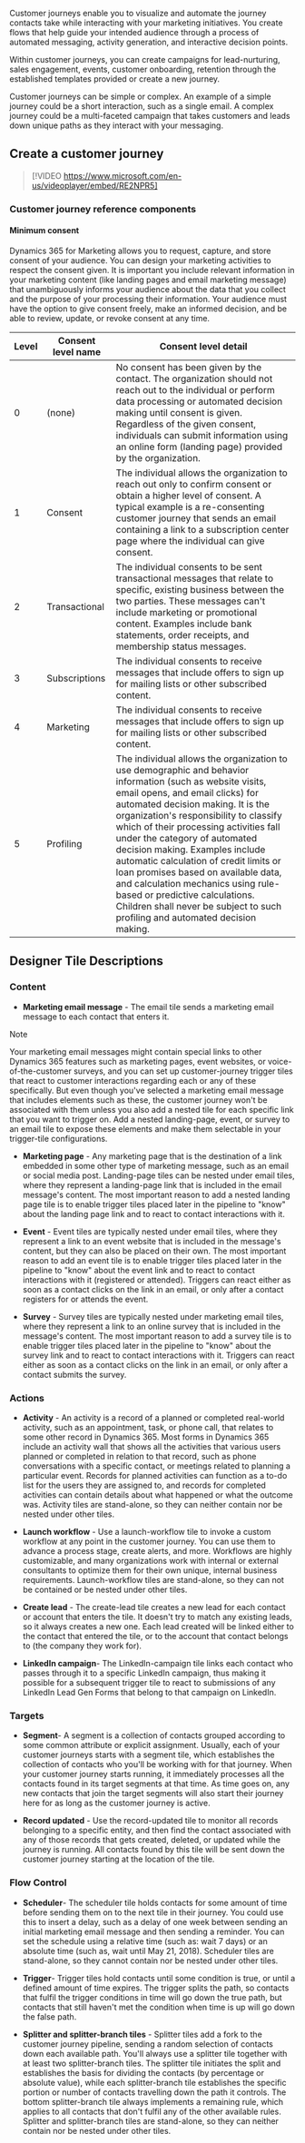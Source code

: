 Customer journeys enable you to visualize and automate the journey contacts take while interacting with your marketing initiatives. You create flows that help guide your intended audience through a process of automated messaging, activity generation, and interactive decision points.

Within customer journeys, you can create campaigns for lead-nurturing, sales engagement, events, customer onboarding, retention through the established templates provided or create a new journey.

Customer journeys can be simple or complex. An example of a simple journey could be a short interaction, such as a single email. A complex journey could be a multi-faceted campaign that takes customers and leads down unique paths as they interact with your messaging.

## Create a customer journey

>[!VIDEO https://www.microsoft.com/en-us/videoplayer/embed/RE2NPR5] 

### Customer journey reference components

#### Minimum consent

Dynamics 365 for Marketing allows you to request, capture, and store consent of your audience. You can design your marketing activities to respect the consent given. It is important you include relevant information in your marketing content (like landing pages and email marketing message) that unambiguously informs your audience about the data that you collect and the purpose of your processing their information. Your audience must have the option to give consent freely, make an informed decision, and be able to review, update, or revoke consent at any time.

| **Level** | **Consent level name** | **Consent level detail** |
| --------- | ---------------------- | ------------------------ |
|    0      |       (none)           | No consent has been given by the contact. The organization should not reach out to the individual or perform data processing or automated decision making until consent is given. Regardless of the given consent, individuals can submit information using an online form (landing page) provided by the organization. |
|    1      |       Consent          | The individual allows the organization to reach out only to confirm consent or obtain a higher level of consent. A typical example is a re-consenting customer journey that sends an email containing a link to a subscription center page where the individual can give consent. |
|    2      |       Transactional    | The individual consents to be sent transactional messages that relate to specific, existing business between the two parties. These messages can't include marketing or promotional content. Examples include bank statements, order receipts, and membership status messages. |
|    3      |       Subscriptions    | The individual consents to receive messages that include offers to sign up for mailing lists or other subscribed content. |
|    4      |       Marketing        | The individual consents to receive messages that include offers to sign up for mailing lists or other subscribed content. |
|    5      |       Profiling        | The individual allows the organization to use demographic and behavior information (such as website visits, email opens, and email clicks) for automated decision making. It is the organization's responsibility to classify which of their processing activities fall under the category of automated decision making. Examples include automatic calculation of credit limits or loan promises based on available data, and calculation mechanics using rule-based or predictive calculations. Children shall never be subject to such profiling and automated decision making. |

## Designer Tile Descriptions

### Content

-   **Marketing email message** - The email tile sends a marketing email message to each contact that enters it.

>[!Note]
> Your marketing email messages might contain special links to other Dynamics 365 features such as marketing pages, event websites, or voice-of-the-customer surveys, and you can set up customer-journey trigger tiles that react to customer interactions regarding each or any of these specifically. But even though you\'ve selected a marketing email message that includes elements such as these, the customer journey won't be associated with them unless you also add a nested tile for each specific link that you want to trigger on. Add a nested landing-page, event, or survey to an email tile to expose these elements and make them selectable in your trigger-tile configurations.

- **Marketing page** - Any marketing page that is the destination of a link embedded in some other type of marketing message, such as an email or social media post. Landing-page tiles can be nested under email tiles, where they represent a landing-page link that is included in the email message's content. The most important reason to add a nested landing page tile is to enable trigger tiles placed later in the pipeline to \"know\" about the landing page link and to react to contact interactions with it.

-  **Event** - Event tiles are typically nested under email tiles, where they represent a link to an event website that is included in the message's content, but they can also be placed on their own. The most important reason to add an event tile is to enable trigger tiles placed later in the pipeline to "know" about the event link and to react to contact interactions with it (registered or attended). Triggers can react either as soon as a contact clicks on    the link in an email, or only after a contact registers for or attends the event.

-  **Survey** - Survey tiles are typically nested under marketing email tiles, where they represent a link to an online survey that is included in the message's content. The most important reason to add a survey tile is to enable trigger tiles placed later in the pipeline to "know" about the survey link and to react to contact interactions with it. Triggers can react either as soon as a contact clicks on the link in an email, or only after a contact submits the survey.

### Actions

-  **Activity** - An activity is a record of a planned or completed real-world activity, such as an appointment, task, or phone call, that relates to some other record in Dynamics 365. Most forms in Dynamics 365 include an activity wall that shows all the activities that various users planned or completed in relation to that record, such as phone conversations with a specific contact, or meetings related to planning a particular event. Records for planned    activities can function as a to-do list for the users they are assigned to, and records for completed activities can contain details about what happened or what the outcome was. Activity tiles are stand-alone, so they can neither contain nor be nested under other tiles.

-  **Launch workflow** - Use a launch-workflow tile to invoke a custom workflow at any point in the customer journey. You can use them to advance a process stage, create alerts, and more. Workflows are highly customizable, and many organizations work with internal or external consultants to optimize them for their own unique, internal business requirements. Launch-workflow tiles are stand-alone, so they can not be contained or be nested under other tiles.

-  **Create lead** - The create-lead tile creates a new lead for each contact or account that enters the tile. It doesn't try to match any existing leads, so it always creates a new one. Each lead created will be linked either to the contact that entered the tile, or to the account that contact belongs to (the company they work for).

-  **LinkedIn campaign**- The LinkedIn-campaign tile links each contact who passes through it to a specific LinkedIn campaign, thus making it possible for a subsequent trigger tile to react to submissions of any LinkedIn Lead Gen Forms that belong to that campaign on LinkedIn.

### Targets

-  **Segment**- A segment is a collection of contacts grouped according to some common attribute or explicit assignment. Usually, each of your customer journeys starts with a segment tile, which establishes the collection of contacts who you'll be working with for that journey. When your customer journey starts running, it immediately processes all the contacts found in its target segments at that time. As time goes on, any new contacts that join the target segments will also start their journey here for as long as the customer journey is active.

-  **Record updated** - Use the record-updated tile to monitor all records belonging to a specific entity, and then find the contact associated with any of those records that gets created, deleted, or updated while the journey is running. All contacts found by this tile will be sent down the customer journey starting at the location of the tile.

### Flow Control

-  **Scheduler**- The scheduler tile holds contacts for some amount of time before sending them on to the next tile in their journey. You could use this to insert a delay, such as a delay of one week between sending an initial marketing email message and then sending a reminder. You can set the schedule using a relative time (such as: wait 7 days) or an absolute time (such as, wait until May 21, 2018). Scheduler tiles are stand-alone, so they cannot contain nor be nested under other tiles.

-  **Trigger**- Trigger tiles hold contacts until some condition is true, or until a defined amount of time expires. The trigger splits the path, so contacts that fulfil the trigger conditions in time will go down the true path, but contacts that still haven't met the condition when time is up will go down the false path.

-  **Splitter and splitter-branch tiles** - Splitter tiles add a fork to the customer journey pipeline, sending a random selection of contacts down each available path. You'll always use a splitter tile together with at least two splitter-branch tiles. The splitter tile initiates the split and establishes the basis for dividing the contacts (by percentage or absolute value), while each splitter-branch tile establishes the specific portion or number of  contacts travelling down the path it controls. The bottom splitter-branch tile always implements a remaining rule, which applies to all contacts that don't fulfil any of the other available rules. Splitter and splitter-branch tiles are stand-alone, so they can neither contain nor be nested under other tiles.
